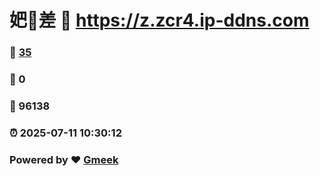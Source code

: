 # 妑🔭差 :link: https://z.zcr4.ip-ddns.com 
### :page_facing_up: [35](https://z.zcr4.ip-ddns.com/tag.html) 
### :speech_balloon: 0 
### :hibiscus: 96138 
### :alarm_clock: 2025-07-11 10:30:12 
### Powered by :heart: [Gmeek](https://github.com/Meekdai/Gmeek)
